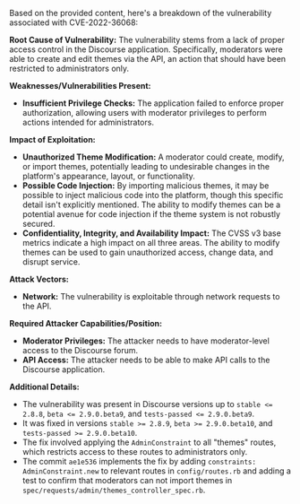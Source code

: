 Based on the provided content, here's a breakdown of the vulnerability associated with CVE-2022-36068:

**Root Cause of Vulnerability:**
The vulnerability stems from a lack of proper access control in the Discourse application. Specifically, moderators were able to create and edit themes via the API, an action that should have been restricted to administrators only.

**Weaknesses/Vulnerabilities Present:**
- **Insufficient Privilege Checks:** The application failed to enforce proper authorization, allowing users with moderator privileges to perform actions intended for administrators.

**Impact of Exploitation:**
- **Unauthorized Theme Modification:** A moderator could create, modify, or import themes, potentially leading to undesirable changes in the platform's appearance, layout, or functionality.
- **Possible Code Injection:** By importing malicious themes, it may be possible to inject malicious code into the platform, though this specific detail isn't explicitly mentioned. The ability to modify themes can be a potential avenue for code injection if the theme system is not robustly secured.
- **Confidentiality, Integrity, and Availability Impact:**  The CVSS v3 base metrics indicate a high impact on all three areas. The ability to modify themes can be used to gain unauthorized access, change data, and disrupt service.

**Attack Vectors:**
- **Network:** The vulnerability is exploitable through network requests to the API.

**Required Attacker Capabilities/Position:**
- **Moderator Privileges:** The attacker needs to have moderator-level access to the Discourse forum.
- **API Access:** The attacker needs to be able to make API calls to the Discourse application.

**Additional Details:**

- The vulnerability was present in Discourse versions up to `stable <= 2.8.8`, `beta <= 2.9.0.beta9`, and `tests-passed <= 2.9.0.beta9`.
- It was fixed in versions `stable >= 2.8.9`, `beta >= 2.9.0.beta10`, and `tests-passed >= 2.9.0.beta10`.
- The fix involved applying the `AdminConstraint` to all "themes" routes, which restricts access to these routes to administrators only.
- The commit `ae1e536` implements the fix by adding `constraints: AdminConstraint.new` to relevant routes in `config/routes.rb` and adding a test to confirm that moderators can not import themes in `spec/requests/admin/themes_controller_spec.rb`.